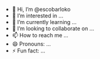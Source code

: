 - 👋 Hi, I’m @escobarloko
- 👀 I’m interested in ...
- 🌱 I’m currently learning ...
- 💞️ I’m looking to collaborate on ...
- 📫 How to reach me ...
- 😄 Pronouns: ...
- ⚡ Fun fact: ...

<!---
escobarloko/escobarloko is a ✨ special ✨ repository because its `README.md` (this file) appears on your GitHub profile.
You can click the Preview link to take a look at your changes.
--->
